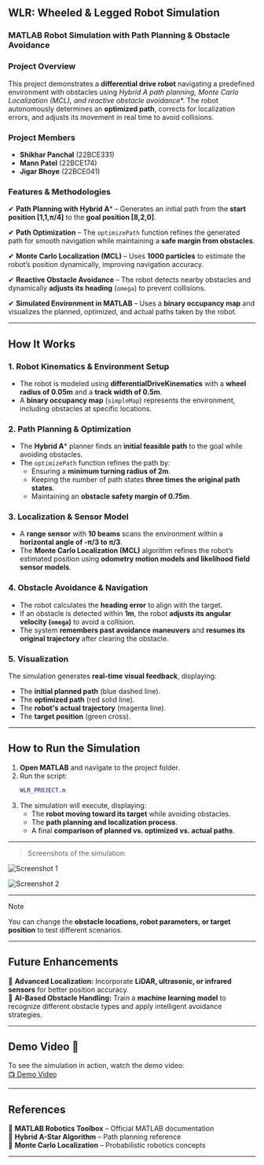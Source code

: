 ## **WLR: Wheeled & Legged Robot Simulation**
### **MATLAB Robot Simulation with Path Planning & Obstacle Avoidance**

### **Project Overview**
This project demonstrates a **differential drive robot** navigating a predefined environment with obstacles using **Hybrid A* path planning, Monte Carlo Localization (MCL), and reactive obstacle avoidance**. The robot autonomously determines an **optimized path**, corrects for localization errors, and adjusts its movement in real time to avoid collisions.

### **Project Members**
- **Shikhar Panchal** (22BCE331)  
- **Mann Patel** (22BCE174)  
- **Jigar Bhoye** (22BCE041)  

### **Features & Methodologies**
✔ **Path Planning with Hybrid A*** – Generates an initial path from the **start position [1,1,π/4]** to the **goal position [8,2,0]**.

✔ **Path Optimization** – The `optimizePath` function refines the generated path for smooth navigation while maintaining a **safe margin from obstacles**.  

✔ **Monte Carlo Localization (MCL)** – Uses **1000 particles** to estimate the robot’s position dynamically, improving navigation accuracy.  

✔ **Reactive Obstacle Avoidance** – The robot detects nearby obstacles and dynamically **adjusts its heading** (`omega`) to prevent collisions.  

✔ **Simulated Environment in MATLAB** – Uses a **binary occupancy map** and visualizes the planned, optimized, and actual paths taken by the robot.

---

## **How It Works**
### **1. Robot Kinematics & Environment Setup**
- The robot is modeled using **differentialDriveKinematics** with a **wheel radius of 0.05m** and a **track width of 0.5m**.
- A **binary occupancy map** (`simpleMap`) represents the environment, including obstacles at specific locations.

### **2. Path Planning & Optimization**
- The **Hybrid A*** planner finds an **initial feasible path** to the goal while avoiding obstacles.
- The `optimizePath` function refines the path by:
  - Ensuring a **minimum turning radius of 2m**.
  - Keeping the number of path states **three times the original path states**.
  - Maintaining an **obstacle safety margin of 0.75m**.

### **3. Localization & Sensor Model**
- A **range sensor** with **10 beams** scans the environment within a **horizontal angle of -π/3 to π/3**.
- The **Monte Carlo Localization (MCL)** algorithm refines the robot’s estimated position using **odometry motion models and likelihood field sensor models**.

### **4. Obstacle Avoidance & Navigation**
- The robot calculates the **heading error** to align with the target.
- If an obstacle is detected within **1m**, the robot **adjusts its angular velocity (`omega`)** to avoid a collision.
- The system **remembers past avoidance maneuvers** and **resumes its original trajectory** after clearing the obstacle.

### **5. Visualization**
The simulation generates **real-time visual feedback**, displaying:
- The **initial planned path** (blue dashed line).
- The **optimized path** (red solid line).
- The **robot's actual trajectory** (magenta line).
- The **target position** (green cross).

---

## **How to Run the Simulation**
1. **Open MATLAB** and navigate to the project folder.
2. Run the script:  
   ```matlab
   WLR_PROJECT.m
   ```
3. The simulation will execute, displaying:
   - The **robot moving toward its target** while avoiding obstacles.
   - The **path planning and localization process**.
   - A final **comparison of planned vs. optimized vs. actual paths**.

---
> Screenshots of the simulation:

![Screenshot 1](/Wheeled%20and%20Legged%20Robots/Images/Fig1.png)

![Screenshot 2](/Wheeled%20and%20Legged%20Robots/Images/Fig2.png)

---

> [!NOTE]
> You can change the **obstacle locations, robot parameters, or target position** to test different scenarios.

---

## **Future Enhancements**
🚀 **Advanced Localization:** Incorporate **LiDAR, ultrasonic, or infrared sensors** for better position accuracy.  
🧠 **AI-Based Obstacle Handling:** Train a **machine learning model** to recognize different obstacle types and apply intelligent avoidance strategies.  

---

## **Demo Video 🎥**
To see the simulation in action, watch the demo video:  
[📺 Demo Video](/Wheeled%20and%20Legged%20Robots/WLR_PROJECT_VID.mp4)


---

## **References**
📌 **MATLAB Robotics Toolbox** – Official MATLAB documentation  
📌 **Hybrid A-Star Algorithm** – Path planning reference  
📌 **Monte Carlo Localization** – Probabilistic robotics concepts  

---
